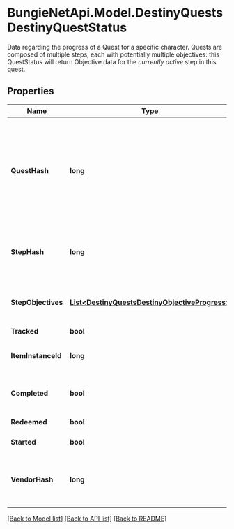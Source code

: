 # BungieNetApi.Model.DestinyQuestsDestinyQuestStatus
Data regarding the progress of a Quest for a specific character. Quests are composed of multiple steps, each with potentially multiple objectives: this QuestStatus will return Objective data for the *currently active* step in this quest.
## Properties

Name | Type | Description | Notes
------------ | ------------- | ------------- | -------------
**QuestHash** | **long** | The hash identifier for the Quest Item. (Note: Quests are defined as Items, and thus you would use this to look up the quest&#39;s DestinyInventoryItemDefinition). For information on all steps in the quest, you can then examine its DestinyInventoryItemDefinition.setData property for Quest Steps (which are *also* items). You can use the Item Definition to display human readable data about the overall quest. | [optional] 
**StepHash** | **long** | The hash identifier of the current Quest Step, which is also a DestinyInventoryItemDefinition. You can use this to get human readable data about the current step and what to do in that step. | [optional] 
**StepObjectives** | [**List&lt;DestinyQuestsDestinyObjectiveProgress&gt;**](DestinyQuestsDestinyObjectiveProgress.md) | A step can have multiple objectives. This will give you the progress for each objective in the current step, in the order in which they are rendered in-game. | [optional] 
**Tracked** | **bool** | Whether or not the quest is tracked | [optional] 
**ItemInstanceId** | **long** | The current Quest Step will be an instanced item in the player&#39;s inventory. If you care about that, this is the instance ID of that item. | [optional] 
**Completed** | **bool** | Whether or not the whole quest has been completed, regardless of whether or not you have redeemed the rewards for the quest. | [optional] 
**Redeemed** | **bool** | Whether or not you have redeemed rewards for this quest. | [optional] 
**Started** | **bool** | Whether or not you have started this quest. | [optional] 
**VendorHash** | **long** | If the quest has a related Vendor that you should talk to in order to initiate the quest/earn rewards/continue the quest, this will be the hash identifier of that Vendor. Look it up its DestinyVendorDefinition. | [optional] 

[[Back to Model list]](../README.md#documentation-for-models) [[Back to API list]](../README.md#documentation-for-api-endpoints) [[Back to README]](../README.md)

